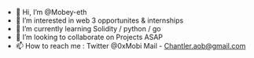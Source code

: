 - 👋 Hi, I’m @Mobey-eth
- 👀 I’m interested in web 3 opportunites & internships
- 🌱 I’m currently learning Solidity / python / go
- 💞️ I’m looking to collaborate on Projects ASAP
- 📫 How to reach me : Twitter @0xMobi
                        Mail - Chantler.aob@gmail.com

<!---
Mobey-eth/Mobey-eth is a ✨ special ✨ repository because its `README.md` (this file) appears on your GitHub profile.
You can click the Preview link to take a look at your changes.
--->
